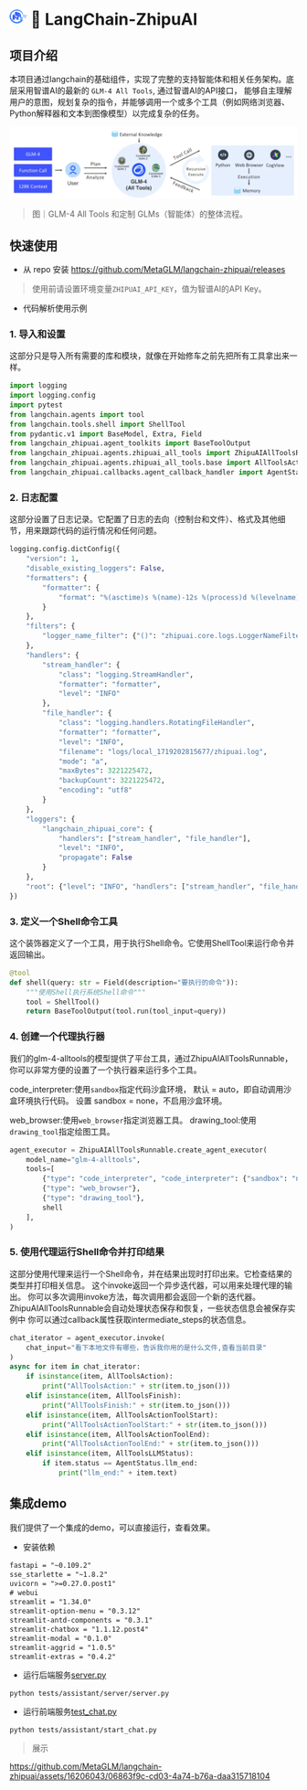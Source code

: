 #  <img height="30" width="30" src="docs/img/MetaGLM.png"> 🔗 LangChain-ZhipuAI


## 项目介绍
本项目通过langchain的基础组件，实现了完整的支持智能体和相关任务架构。底层采用智谱AI的最新的 `GLM-4 All Tools`, 通过智谱AI的API接口，
能够自主理解用户的意图，规划复杂的指令，并能够调用一个或多个工具（例如网络浏览器、Python解释器和文本到图像模型）以完成复杂的任务。

![all_tools.png](docs/img/all_tools.png)

> 图｜GLM-4 All Tools 和定制 GLMs（智能体）的整体流程。



## 快速使用

- 从 repo 安装
https://github.com/MetaGLM/langchain-zhipuai/releases


> 使用前请设置环境变量`ZHIPUAI_API_KEY`，值为智谱AI的API Key。
 

- 代码解析使用示例

### 1. 导入和设置
这部分只是导入所有需要的库和模块，就像在开始修车之前先把所有工具拿出来一样。

```python
import logging
import logging.config
import pytest
from langchain.agents import tool
from langchain.tools.shell import ShellTool
from pydantic.v1 import BaseModel, Extra, Field
from langchain_zhipuai.agent_toolkits import BaseToolOutput
from langchain_zhipuai.agents.zhipuai_all_tools import ZhipuAIAllToolsRunnable
from langchain_zhipuai.agents.zhipuai_all_tools.base import AllToolsAction, AllToolsActionToolEnd, AllToolsActionToolStart, AllToolsFinish, AllToolsLLMStatus
from langchain_zhipuai.callbacks.agent_callback_handler import AgentStatus

```
### 2. 日志配置
这部分设置了日志记录。它配置了日志的去向（控制台和文件）、格式及其他细节，用来跟踪代码的运行情况和任何问题。

```python
logging.config.dictConfig({
    "version": 1,
    "disable_existing_loggers": False,
    "formatters": {
        "formatter": {
            "format": "%(asctime)s %(name)-12s %(process)d %(levelname)-8s %(message)s"
        }
    },
    "filters": {
        "logger_name_filter": {"()": "zhipuai.core.logs.LoggerNameFilter"}
    },
    "handlers": {
        "stream_handler": {
            "class": "logging.StreamHandler",
            "formatter": "formatter",
            "level": "INFO"
        },
        "file_handler": {
            "class": "logging.handlers.RotatingFileHandler",
            "formatter": "formatter",
            "level": "INFO",
            "filename": "logs/local_1719202815677/zhipuai.log",
            "mode": "a",
            "maxBytes": 3221225472,
            "backupCount": 3221225472,
            "encoding": "utf8"
        }
    },
    "loggers": {
        "langchain_zhipuai_core": {
            "handlers": ["stream_handler", "file_handler"],
            "level": "INFO",
            "propagate": False
        }
    },
    "root": {"level": "INFO", "handlers": ["stream_handler", "file_handler"]}
})

```
### 3. 定义一个Shell命令工具
这个装饰器定义了一个工具，用于执行Shell命令。它使用ShellTool来运行命令并返回输出。

```python
@tool
def shell(query: str = Field(description="要执行的命令")):
    """使用Shell执行系统Shell命令"""
    tool = ShellTool()
    return BaseToolOutput(tool.run(tool_input=query))

```

### 4. 创建一个代理执行器
我们的glm-4-alltools的模型提供了平台工具，通过ZhipuAIAllToolsRunnable，你可以非常方便的设置了一个执行器来运行多个工具。
 
code_interpreter:使用`sandbox`指定代码沙盒环境，
    默认 = auto，即自动调用沙盒环境执行代码。 
    设置 sandbox = none，不启用沙盒环境。

web_browser:使用`web_browser`指定浏览器工具。
drawing_tool:使用`drawing_tool`指定绘图工具。

```python
agent_executor = ZhipuAIAllToolsRunnable.create_agent_executor(
    model_name="glm-4-alltools",
    tools=[
        {"type": "code_interpreter", "code_interpreter": {"sandbox": "none"}},
        {"type": "web_browser"},
        {"type": "drawing_tool"},
        shell
    ],
)

```


### 5. 使用代理运行Shell命令并打印结果
这部分使用代理来运行一个Shell命令，并在结果出现时打印出来。它检查结果的类型并打印相关信息。
这个invoke返回一个异步迭代器，可以用来处理代理的输出。
你可以多次调用invoke方法，每次调用都会返回一个新的迭代器。
ZhipuAIAllToolsRunnable会自动处理状态保存和恢复，一些状态信息会被保存实例中
你可以通过callback属性获取intermediate_steps的状态信息。
```python
chat_iterator = agent_executor.invoke(
    chat_input="看下本地文件有哪些，告诉我你用的是什么文件,查看当前目录"
)
async for item in chat_iterator:
    if isinstance(item, AllToolsAction):
        print("AllToolsAction:" + str(item.to_json()))
    elif isinstance(item, AllToolsFinish):
        print("AllToolsFinish:" + str(item.to_json()))
    elif isinstance(item, AllToolsActionToolStart):
        print("AllToolsActionToolStart:" + str(item.to_json()))
    elif isinstance(item, AllToolsActionToolEnd):
        print("AllToolsActionToolEnd:" + str(item.to_json()))
    elif isinstance(item, AllToolsLLMStatus):
        if item.status == AgentStatus.llm_end:
            print("llm_end:" + item.text)
```

## 集成demo
我们提供了一个集成的demo，可以直接运行，查看效果。
- 安装依赖
```shell
fastapi = "~0.109.2"
sse_starlette = "~1.8.2" 
uvicorn = ">=0.27.0.post1"
# webui
streamlit = "1.34.0"
streamlit-option-menu = "0.3.12"
streamlit-antd-components = "0.3.1"
streamlit-chatbox = "1.1.12.post4"
streamlit-modal = "0.1.0"
streamlit-aggrid = "1.0.5"
streamlit-extras = "0.4.2"
```

- 运行后端服务[server.py](tests/assistant/server/server.py)
```shell
python tests/assistant/server/server.py
```

- 运行前端服务[test_chat.py](tests/assistant/test_chat.py)
```shell
python tests/assistant/start_chat.py
```

> 展示


https://github.com/MetaGLM/langchain-zhipuai/assets/16206043/06863f9c-cd03-4a74-b76a-daa315718104
 